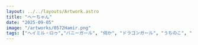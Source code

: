 ```yaml
---
layout: ../../layouts/Artwork.astro
title: "へーちゃん"
date: "2025-09-05"
image: "/artworks/0572Hamir.png"
tags: ["ヘイミル・ロゥ","バニーガール", "伺か", "ドラゴンガール", "うちのこ", "つの", "オリジナル"]
---
```


